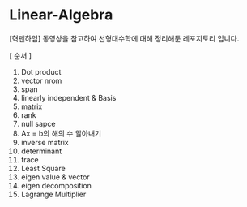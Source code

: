 # Linear-Algebra

[혁펜하임] 동영상을 참고하여 선형대수학에 대해 정리해둔 레포지토리 입니다.


[ 순서 ]
1. Dot product <br>
2. vector nrom <br>
3. span <br>
4. linearly independent & Basis <br>
5. matrix <br>
6. rank <br>
7. null sapce <br>
8. Ax = b의 해의 수 알아내기 <br>
9. inverse matrix <br>
10. determinant <br>
11. trace <br>
12. Least Square <br>
13. eigen value & vector <br>
14. eigen decomposition <br>
15. Lagrange Multiplier <br>
